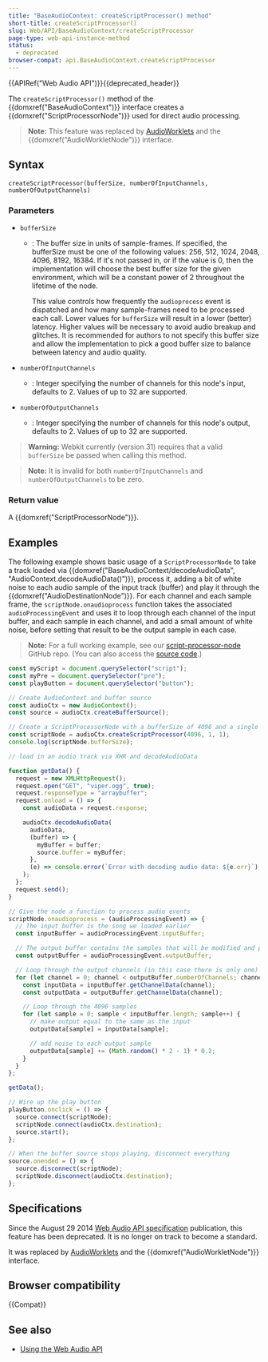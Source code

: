 ```yaml
---
title: "BaseAudioContext: createScriptProcessor() method"
short-title: createScriptProcessor()
slug: Web/API/BaseAudioContext/createScriptProcessor
page-type: web-api-instance-method
status:
  - deprecated
browser-compat: api.BaseAudioContext.createScriptProcessor
---
```


{{APIRef("Web Audio API")}}{{deprecated_header}}

The `createScriptProcessor()` method of the {{domxref("BaseAudioContext")}} interface
creates a {{domxref("ScriptProcessorNode")}} used for direct audio processing.

> **Note:** This feature was replaced by [AudioWorklets](/en-US/docs/Web/API/AudioWorklet) and the {{domxref("AudioWorkletNode")}} interface.

## Syntax

```js-nolint
createScriptProcessor(bufferSize, numberOfInputChannels, numberOfOutputChannels)
```

### Parameters

- `bufferSize`

  - : The buffer size in units of sample-frames. If specified, the bufferSize must be one
    of the following values: 256, 512, 1024, 2048, 4096, 8192, 16384. If it's not passed
    in, or if the value is 0, then the implementation will choose the best buffer size for
    the given environment, which will be a constant power of 2 throughout the lifetime of
    the node.

    This value controls how frequently the `audioprocess` event is dispatched
    and how many sample-frames need to be processed each call. Lower values for
    `bufferSize` will result in a lower (better) latency. Higher values will be
    necessary to avoid audio breakup and glitches. It is recommended for authors to not
    specify this buffer size and allow the implementation to pick a good buffer size to
    balance between latency and audio quality.

- `numberOfInputChannels`
  - : Integer specifying the number of channels for this node's input, defaults to 2.
    Values of up to 32 are supported.
- `numberOfOutputChannels`
  - : Integer specifying the number of channels for this node's output, defaults to 2.
    Values of up to 32 are supported.

> **Warning:** Webkit currently (version 31) requires that a valid
> `bufferSize` be passed when calling this method.

> **Note:** It is invalid for both `numberOfInputChannels` and
> `numberOfOutputChannels` to be zero.

### Return value

A {{domxref("ScriptProcessorNode")}}.

## Examples

The following example shows basic usage of a `ScriptProcessorNode` to take a
track loaded via {{domxref("BaseAudioContext/decodeAudioData", "AudioContext.decodeAudioData()")}}, process it, adding a bit
of white noise to each audio sample of the input track (buffer) and play it through the
{{domxref("AudioDestinationNode")}}. For each channel and each sample frame, the
`scriptNode.onaudioprocess` function takes the associated
`audioProcessingEvent` and uses it to loop through each channel of the input
buffer, and each sample in each channel, and add a small amount of white noise, before
setting that result to be the output sample in each case.

> **Note:** For a full working example, see our [script-processor-node](https://mdn.github.io/webaudio-examples/script-processor-node/)
> GitHub repo. (You can also access the [source code](https://github.com/mdn/webaudio-examples/blob/master/script-processor-node/index.html).)

```js
const myScript = document.querySelector("script");
const myPre = document.querySelector("pre");
const playButton = document.querySelector("button");

// Create AudioContext and buffer source
const audioCtx = new AudioContext();
const source = audioCtx.createBufferSource();

// Create a ScriptProcessorNode with a bufferSize of 4096 and a single input and output channel
const scriptNode = audioCtx.createScriptProcessor(4096, 1, 1);
console.log(scriptNode.bufferSize);

// load in an audio track via XHR and decodeAudioData

function getData() {
  request = new XMLHttpRequest();
  request.open("GET", "viper.ogg", true);
  request.responseType = "arraybuffer";
  request.onload = () => {
    const audioData = request.response;

    audioCtx.decodeAudioData(
      audioData,
      (buffer) => {
        myBuffer = buffer;
        source.buffer = myBuffer;
      },
      (e) => console.error(`Error with decoding audio data: ${e.err}`),
    );
  };
  request.send();
}

// Give the node a function to process audio events
scriptNode.onaudioprocess = (audioProcessingEvent) => {
  // The input buffer is the song we loaded earlier
  const inputBuffer = audioProcessingEvent.inputBuffer;

  // The output buffer contains the samples that will be modified and played
  const outputBuffer = audioProcessingEvent.outputBuffer;

  // Loop through the output channels (in this case there is only one)
  for (let channel = 0; channel < outputBuffer.numberOfChannels; channel++) {
    const inputData = inputBuffer.getChannelData(channel);
    const outputData = outputBuffer.getChannelData(channel);

    // Loop through the 4096 samples
    for (let sample = 0; sample < inputBuffer.length; sample++) {
      // make output equal to the same as the input
      outputData[sample] = inputData[sample];

      // add noise to each output sample
      outputData[sample] += (Math.random() * 2 - 1) * 0.2;
    }
  }
};

getData();

// Wire up the play button
playButton.onclick = () => {
  source.connect(scriptNode);
  scriptNode.connect(audioCtx.destination);
  source.start();
};

// When the buffer source stops playing, disconnect everything
source.onended = () => {
  source.disconnect(scriptNode);
  scriptNode.disconnect(audioCtx.destination);
};
```

## Specifications

Since the August 29 2014 [Web Audio API specification](https://webaudio.github.io/web-audio-api/#dom-baseaudiocontext-createscriptprocessor) publication, this feature has been deprecated. It is no longer on track to become a standard.

It was replaced by [AudioWorklets](/en-US/docs/Web/API/AudioWorklet) and the {{domxref("AudioWorkletNode")}} interface.

## Browser compatibility

{{Compat}}

## See also

- [Using the Web Audio API](/en-US/docs/Web/API/Web_Audio_API/Using_Web_Audio_API)
